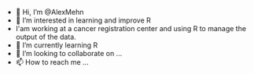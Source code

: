- 👋 Hi, I’m @AlexMehn
- 👀 I’m interested in learning and improve R
-  I'am working at a cancer registration center and using R to manage the output of the data.
- 🌱 I’m currently learning R
- 💞️ I’m looking to collaborate on ...
- 📫 How to reach me ...

<!---
AlexMehn/AlexMehn is a ✨ special ✨ repository because its `README.md` (this file) appears on your GitHub profile.
You can click the Preview link to take a look at your changes.
--->
